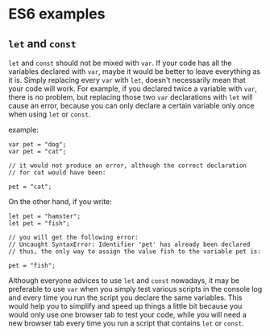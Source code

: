 # ES6 examples

## `let` and `const`
`let` and `const` should not be mixed with `var`.
If your code has all the variables declared with `var`, maybe it would be better to leave everything as it is.
Simply replacing every `var` with `let`, doesn't necessarily mean that your code will work.
For example, if you declared twice a variable with `var`, there is no problem, but replacing those two `var` declarations with `let` will cause an error, because you can only declare a certain variable only once when using `let` or `const`.

example:

```
var pet = "dog";
var pet = "cat";

// it would not produce an error, although the correct declaration
// for cat would have been:

pet = "cat";
```

On the other hand, if you write:

```
let pet = "hamster";
let pet = "fish";

// you will get the following error:
// Uncaught SyntaxError: Identifier 'pet' has already been declared
// thus, the only way to assign the value fish to the variable pet is:

pet = "fish";
```
Although everyone advices to use `let` and `const` nowadays, it may be preferable to use `var` when you simply test various scripts in the console log and every time you run the script you declare the same variables. This would help you to simplify and speed up things a little bit because you would only use one browser tab to test your code, while you will need a new browser tab every time you run a script that contains `let` or `const`.
